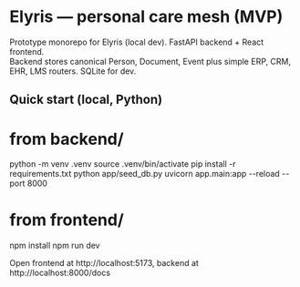 # Elyris — personal care mesh (MVP)

Prototype monorepo for Elyris (local dev). FastAPI backend + React frontend.  
Backend stores canonical Person, Document, Event plus simple ERP, CRM, EHR, LMS routers. SQLite for dev.

## Quick start (local, Python)
# from backend/
python -m venv .venv
source .venv/bin/activate
pip install -r requirements.txt
python app/seed_db.py
uvicorn app.main:app --reload --port 8000

# from frontend/
npm install
npm run dev

Open frontend at http://localhost:5173, backend at http://localhost:8000/docs
